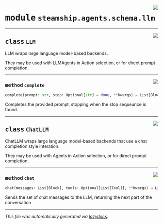 <!-- markdownlint-disable -->

<a href="https://github.com/steamship-core/python-client/tree/main/src/steamship/agents/schema/llm.py#L0"><img align="right" style="float:right;" src="https://img.shields.io/badge/-source-cccccc?style=flat-square"></a>

# <kbd>module</kbd> `steamship.agents.schema.llm`






---

<a href="https://github.com/steamship-core/python-client/tree/main/src/steamship/agents/schema/llm.py#L10"><img align="right" style="float:right;" src="https://img.shields.io/badge/-source-cccccc?style=flat-square"></a>

## <kbd>class</kbd> `LLM`
LLM wraps large language model-based backends. 

They may be used with LLMAgents in Action selection, or for direct prompt completion. 




---

<a href="https://github.com/steamship-core/python-client/tree/main/src/steamship/agents/schema/llm.py#L15"><img align="right" style="float:right;" src="https://img.shields.io/badge/-source-cccccc?style=flat-square"></a>

### <kbd>method</kbd> `complete`

```python
complete(prompt: str, stop: Optional[str] = None, **kwargs) → List[Block]
```

Completes the provided prompt, stopping when the stop sequeunce is found. 


---

<a href="https://github.com/steamship-core/python-client/tree/main/src/steamship/agents/schema/llm.py#L22"><img align="right" style="float:right;" src="https://img.shields.io/badge/-source-cccccc?style=flat-square"></a>

## <kbd>class</kbd> `ChatLLM`
ChatLLM wraps large language model-based backends that use a chat completion style interation. 

They may be used with Agents in Action selection, or for direct prompt completion. 




---

<a href="https://github.com/steamship-core/python-client/tree/main/src/steamship/agents/schema/llm.py#L27"><img align="right" style="float:right;" src="https://img.shields.io/badge/-source-cccccc?style=flat-square"></a>

### <kbd>method</kbd> `chat`

```python
chat(messages: List[Block], tools: Optional[List[Tool]], **kwargs) → List[Block]
```

Sends the set of chat messages to the LLM, returning the next part of the conversation 




---

_This file was automatically generated via [lazydocs](https://github.com/ml-tooling/lazydocs)._
